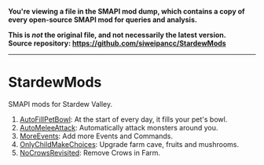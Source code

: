 **You're viewing a file in the SMAPI mod dump, which contains a copy of every open-source SMAPI mod
for queries and analysis.**

**This is _not_ the original file, and not necessarily the latest version.**  
**Source repository: https://github.com/siweipancc/StardewMods**

----

# StardewMods
SMAPI mods for Stardew Valley. 

1. [AutoFillPetBowl](AutoFillPetBowl/docs/README.md): At the start of every day, it fills your pet's bowl.
2. [AutoMeleeAttack](AutoMeleeAttack/docs/README.md): Automatically attack monsters around you.
3. [MoreEvents](MoreEvents/README.md): Add more Events and Commands.
4. [OnlyChildMakeChoices](%5BCP%5DOnlyChildMakeChoices): Upgrade farm cave, fruits and mushrooms.
4. [NoCrowsRevisited](NoCrowsRevisited/docs/Readme.md): Remove Crows in Farm.
